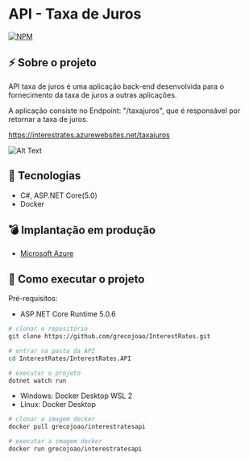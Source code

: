 # API - Taxa de Juros
[![NPM](https://img.shields.io/npm/l/react)](https://github.com/grecojoao/InterestRates/blob/master/LICENSE) 

## ⚡ Sobre o projeto

API taxa de juros é uma aplicação back-end desenvolvida para o fornecimento da taxa de juros a outras aplicações.

A aplicação consiste no Endpoint: "/taxajuros", que é responsável por retornar a taxa de juros.

https://interestrates.azurewebsites.net/taxajuros


![Alt Text](https://res.cloudinary.com/grecojoao/image/upload/v1621782901/taxajuros_vwocn5.gif)


## :rocket: Tecnologias
- C#, ASP.NET Core(5.0)
- Docker

## :bomb: Implantação em produção
- [Microsoft Azure](https://interestrates.azurewebsites.net/swagger)

## 📝 Como executar o projeto
Pré-requisitos: 
- ASP.NET Core Runtime 5.0.6

````bash
# clonar o repositório
git clone https://github.com/grecojoao/InterestRates.git

# entrar na pasta da API
cd InterestRates/InterestRates.API

# executar o projeto
dotnet watch run
````

- Windows: Docker Desktop WSL 2
- Linux: Docker Desktop

````bash
# clonar a imagem docker
docker pull grecojoao/interestratesapi

# executar a imagem docker
docker run grecojoao/interestratesapi
````
